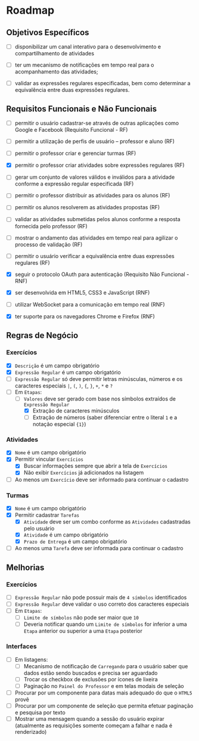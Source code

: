 # Roadmap

## Objetivos Específicos

- [ ] disponibilizar um canal interativo para o desenvolvimento e compartilhamento de atividades
- [ ] ter um mecanismo de notificações em tempo real para o acompanhamento das atividades;
- [ ] validar as expressões regulares especificadas, bem como determinar a equivalência entre duas expressões regulares.


## Requisitos Funcionais e Não Funcionais

- [ ] permitir o usuário cadastrar-se através de outras aplicações como Google e
Facebook (Requisito Funcional - RF)
- [ ] permitir a utilização de perfis de usuário – professor e aluno (RF)
- [ ] permitir o professor criar e gerenciar turmas (RF)
- [x] permitir o professor criar atividades sobre expressões regulares (RF)
- [ ] gerar um conjunto de valores válidos e inválidos para a atividade conforme a
expressão regular especificada (RF)
- [ ] permitir o professor distribuir as atividades para os alunos (RF)
- [ ] permitir os alunos resolverem as atividades propostas (RF)
- [ ] validar as atividades submetidas pelos alunos conforme a resposta fornecida pelo
professor (RF)
- [ ] mostrar o andamento das atividades em tempo real para agilizar o processo de
validação (RF)
- [ ] permitir o usuário verificar a equivalência entre duas expressões regulares (RF)
- [x] seguir o protocolo OAuth para autenticação (Requisito Não Funcional - RNF)
- [x] ser desenvolvida em HTML5, CSS3 e JavaScript (RNF)
- [ ] utilizar WebSocket para a comunicação em tempo real (RNF)
- [x] ter suporte para os navegadores Chrome e Firefox (RNF)


## Regras de Negócio

### Exercícios

- [x] `Descrição` é um campo obrigatório
- [x] `Expressão Regular` é um campo obrigatório
- [ ] `Expressão Regular` só deve permitir letras minúsculas, números e os caracteres especiais `|`, `(`, `)`, `{`, `}`, `+`, `*` e `?`
- [ ] Em `Etapas`:
  - [ ] `Valores` deve ser gerado com base nos símbolos extraídos de `Expressão Regular`
    - [x] Extração de caracteres minúsculos
    - [ ] Extração de números (saber diferenciar entre o literal `1` e a notação especial `{1}`)

### Atividades

- [x] `Nome` é um campo obrigatório
- [x] Permitir vincular `Exercícios`
  - [x] Buscar informações sempre que abrir a tela de `Exercícios`
  - [x] Não exibir `Exercícios` já adicionados na listagem
- [ ] Ao menos um `Exercício` deve ser informado para continuar o cadastro

### Turmas

- [x] `Nome` é um campo obrigatório
- [x] Permitir cadastrar `Tarefas`
  - [x] `Atividade` deve ser um combo conforme as `Atividades` cadastradas pelo usuário
  - [x] `Atividade` é um campo obrigatório
  - [x] `Prazo de Entrega` é um campo obrigatório
- [ ] Ao menos uma `Tarefa` deve ser informada para continuar o cadastro

## Melhorias

### Exercícios

- [ ] `Expressão Regular` não pode possuir mais de `4 símbolos` identificados
- [ ] `Expressão Regular` deve validar o uso correto dos caracteres especiais
- [ ] Em `Etapas`:
  - [ ] `Limite de símbolos` não pode ser maior que `10`
  - [ ] Deveria notificar quando um `Limite de símbolos` for inferior a uma `Etapa` anterior ou superior a uma `Etapa` posterior

### Interfaces

- [ ] Em listagens:
  - [ ] Mecanismo de notificação de `Carregando` para o usuário saber que dados estão sendo buscados e precisa ser aguardado
  - [ ] Trocar os checkbox de exclusões por ícones de lixeira
  - [ ] Paginação no `Painel do Professor` e em telas modais de seleção
- [ ] Procurar por um componente para datas mais adequado do que o `HTML5` provê
- [ ] Procurar por um componente de seleção que permita efetuar paginação e pesquisa por texto
- [ ] Mostrar uma mensagem quando a sessão do usuário expirar (atualmente as requisições somente começam a falhar e nada é renderizado)
